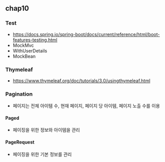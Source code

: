 ## chap10

### Test
* https://docs.spring.io/spring-boot/docs/current/reference/html/boot-features-testing.html
* MockMvc
* WithUserDetails
* MockBean

### Thymeleaf
* https://www.thymeleaf.org/doc/tutorials/3.0/usingthymeleaf.html

### Pagination
* 페이지는 전체 아이템 수, 현재 페이지, 페이지 당 아이템, 페이지 노출 수를 이용

#### Paged
* 페이징을 위한 정보와 아이템을 관리

#### PageRequest
* 페이징을 위한 기본 정보를 관리
